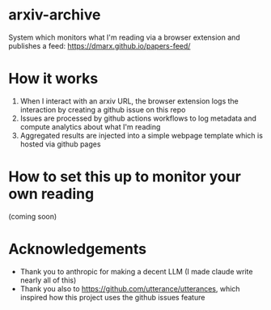 # arxiv-archive

System which monitors what I'm reading via a browser extension and publishes a feed: https://dmarx.github.io/papers-feed/

# How it works

1. When I interact with an arxiv URL, the browser extension logs the interaction by creating a github issue on this repo
2. Issues are processed by github actions workflows to log metadata and compute analytics about what I'm reading
3. Aggregated results are injected into a simple webpage template which is hosted via github pages

# How to set this up to monitor your own reading

(coming soon)

# Acknowledgements

* Thank you to anthropic for making a decent LLM (I made claude write nearly all of this)
* Thank you also to https://github.com/utterance/utterances, which inspired how this project uses the github issues feature
